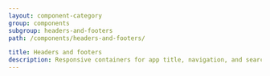 ```yaml
---
layout: component-category
group: components
subgroup: headers-and-footers
path: /components/headers-and-footers/

title: Headers and footers
description: Responsive containers for app title, navigation, and search
---
```

